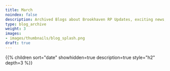```yaml
---
title: March
noindex: false
description: Archived Blogs about Brookhaven RP Updates, exciting news, and new findings
type: blog_archive
weight: 3
images:
- images/thumbnails/blog_splash.png
draft: true
---
```




{{% children sort="date" showhidden=true description=true style="h2"  depth=3 %}}
